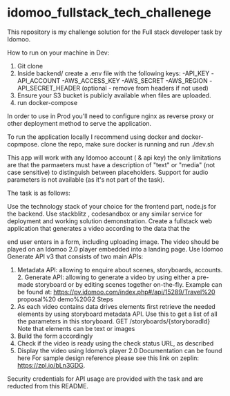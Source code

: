 # idomoo_fullstack_tech_challenege

This repository is my challenge solution for the Full stack developer task by Idomoo.

How to run on your machine in Dev:

1. Git clone
2. Inside backend/ create a .env file with the following keys:
   -API_KEY
   -API_ACCOUNT
   -AWS_ACCESS_KEY
   -AWS_SECRET
   -AWS_REGION
   -API_SECRET_HEADER (optional - remove from headers if not used)
3. Ensure your S3 bucket is publicly available when files are uploaded.
4. run docker-compose

In order to use in Prod you'll need to configure nginx as reverse proxy or other deployment method to serve the application.

To run the application locally I recommend using docker and docker-copmpose.
clone the repo, make sure docker is running and run ./dev.sh

This app will work with any Idomoo account ( & api key) the only limitations are that the parmaeters must have a description of "text" or "media" (not case sensitive) to distinguish between placeholders.
Support for audio parameters is not available (as it's not part of the task).

The task is as follows:

Use the technology stack of your choice for the frontend part, node.js for the backend.
Use stackblitz , codesandbox or any similar service for deployment and working solution demonstration.
Create a fullstack web application that generates a video according to the data that the

end user enters in a form, including uploading image. The video should be played on an Idomoo 2.0 player embedded into a landing page.
Use Idomoo Generate API v3 that consists of two main APIs:

1. Metadata API: allowing to enquire about scenes, storyboards, accounts. 2. Generate API: allowing to generate a video by using either a pre-made
   storyboard or by editing scenes together on-the-fly. Example can be found at:
   https://pv.idomoo.com/index.php#/api/15289/Travel%20 proposal%20 demo%20G2
   Steps
2. As each video contains data drives elements first retrieve the needed elements by using storyboard metadata API.
   Use this to get a list of all the parameters in this storyboard. GET /storyboards/{storyboradId}
   Note that elements can be text or images
3. Build the form accordingly
4. Check if the video is ready using the check status URL, as described
5. Display the video using Idomo’s player 2.0 Documentation can be found here
   For sample design reference please see this link on zeplin: https://zpl.io/bLn3GDG.

Security credentials for API usage are provided with the task and are reducted from this README.
